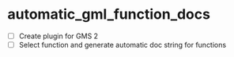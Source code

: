# automatic_gml_function_docs

- [ ] Create plugin for GMS 2
- [ ] Select function and generate automatic doc string for functions
